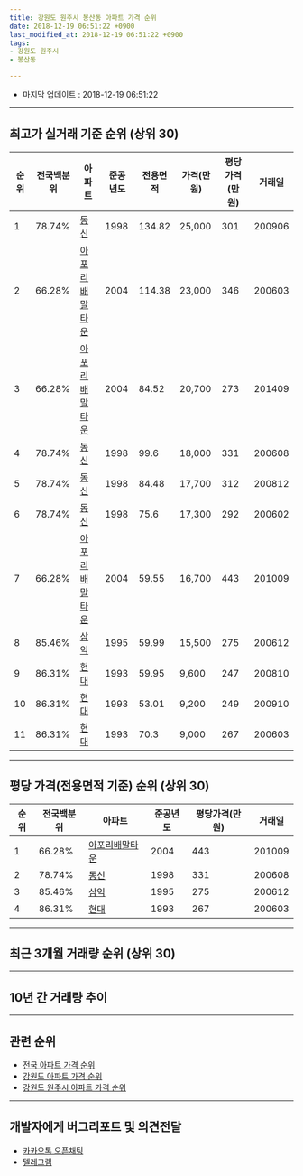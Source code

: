 ```yaml
---
title: 강원도 원주시 봉산동 아파트 가격 순위
date: 2018-12-19 06:51:22 +0900
last_modified_at: 2018-12-19 06:51:22 +0900
tags:
- 강원도 원주시
- 봉산동

---
```


* 마지막 업데이트 : 2018-12-19 06:51:22

---

## 최고가 실거래 기준 순위 (상위 30)


|순위|전국백분위|아파트|준공년도|전용면적|가격(만원)|평당가격(만원)|거래일|
|---|---|---|---|---|---|---|---|
|1|78.74%|[동신](https://search.naver.com/search.naver?query=%EA%B0%95%EC%9B%90%EB%8F%84+%EC%9B%90%EC%A3%BC%EC%8B%9C+%EB%B4%89%EC%82%B0%EB%8F%99+%EB%8F%99%EC%8B%A0)|1998|134.82|25,000|301|200906|
|2|66.28%|[아포리배말타운](https://search.naver.com/search.naver?query=%EA%B0%95%EC%9B%90%EB%8F%84+%EC%9B%90%EC%A3%BC%EC%8B%9C+%EB%B4%89%EC%82%B0%EB%8F%99+%EC%95%84%ED%8F%AC%EB%A6%AC%EB%B0%B0%EB%A7%90%ED%83%80%EC%9A%B4)|2004|114.38|23,000|346|200603|
|3|66.28%|[아포리배말타운](https://search.naver.com/search.naver?query=%EA%B0%95%EC%9B%90%EB%8F%84+%EC%9B%90%EC%A3%BC%EC%8B%9C+%EB%B4%89%EC%82%B0%EB%8F%99+%EC%95%84%ED%8F%AC%EB%A6%AC%EB%B0%B0%EB%A7%90%ED%83%80%EC%9A%B4)|2004|84.52|20,700|273|201409|
|4|78.74%|[동신](https://search.naver.com/search.naver?query=%EA%B0%95%EC%9B%90%EB%8F%84+%EC%9B%90%EC%A3%BC%EC%8B%9C+%EB%B4%89%EC%82%B0%EB%8F%99+%EB%8F%99%EC%8B%A0)|1998|99.6|18,000|331|200608|
|5|78.74%|[동신](https://search.naver.com/search.naver?query=%EA%B0%95%EC%9B%90%EB%8F%84+%EC%9B%90%EC%A3%BC%EC%8B%9C+%EB%B4%89%EC%82%B0%EB%8F%99+%EB%8F%99%EC%8B%A0)|1998|84.48|17,700|312|200812|
|6|78.74%|[동신](https://search.naver.com/search.naver?query=%EA%B0%95%EC%9B%90%EB%8F%84+%EC%9B%90%EC%A3%BC%EC%8B%9C+%EB%B4%89%EC%82%B0%EB%8F%99+%EB%8F%99%EC%8B%A0)|1998|75.6|17,300|292|200602|
|7|66.28%|[아포리배말타운](https://search.naver.com/search.naver?query=%EA%B0%95%EC%9B%90%EB%8F%84+%EC%9B%90%EC%A3%BC%EC%8B%9C+%EB%B4%89%EC%82%B0%EB%8F%99+%EC%95%84%ED%8F%AC%EB%A6%AC%EB%B0%B0%EB%A7%90%ED%83%80%EC%9A%B4)|2004|59.55|16,700|443|201009|
|8|85.46%|[삼익](https://search.naver.com/search.naver?query=%EA%B0%95%EC%9B%90%EB%8F%84+%EC%9B%90%EC%A3%BC%EC%8B%9C+%EB%B4%89%EC%82%B0%EB%8F%99+%EC%82%BC%EC%9D%B5)|1995|59.99|15,500|275|200612|
|9|86.31%|[현대](https://search.naver.com/search.naver?query=%EA%B0%95%EC%9B%90%EB%8F%84+%EC%9B%90%EC%A3%BC%EC%8B%9C+%EB%B4%89%EC%82%B0%EB%8F%99+%ED%98%84%EB%8C%80)|1993|59.95|9,600|247|200810|
|10|86.31%|[현대](https://search.naver.com/search.naver?query=%EA%B0%95%EC%9B%90%EB%8F%84+%EC%9B%90%EC%A3%BC%EC%8B%9C+%EB%B4%89%EC%82%B0%EB%8F%99+%ED%98%84%EB%8C%80)|1993|53.01|9,200|249|200910|
|11|86.31%|[현대](https://search.naver.com/search.naver?query=%EA%B0%95%EC%9B%90%EB%8F%84+%EC%9B%90%EC%A3%BC%EC%8B%9C+%EB%B4%89%EC%82%B0%EB%8F%99+%ED%98%84%EB%8C%80)|1993|70.3|9,000|267|200603|


---

## 평당 가격(전용면적 기준) 순위 (상위 30)


|순위|전국백분위|아파트|준공년도|평당가격(만원)|거래일|
|---|---|---|---|---|---|
|1|66.28%|[아포리배말타운](https://search.naver.com/search.naver?query=%EA%B0%95%EC%9B%90%EB%8F%84+%EC%9B%90%EC%A3%BC%EC%8B%9C+%EB%B4%89%EC%82%B0%EB%8F%99+%EC%95%84%ED%8F%AC%EB%A6%AC%EB%B0%B0%EB%A7%90%ED%83%80%EC%9A%B4)|2004|443|201009|
|2|78.74%|[동신](https://search.naver.com/search.naver?query=%EA%B0%95%EC%9B%90%EB%8F%84+%EC%9B%90%EC%A3%BC%EC%8B%9C+%EB%B4%89%EC%82%B0%EB%8F%99+%EB%8F%99%EC%8B%A0)|1998|331|200608|
|3|85.46%|[삼익](https://search.naver.com/search.naver?query=%EA%B0%95%EC%9B%90%EB%8F%84+%EC%9B%90%EC%A3%BC%EC%8B%9C+%EB%B4%89%EC%82%B0%EB%8F%99+%EC%82%BC%EC%9D%B5)|1995|275|200612|
|4|86.31%|[현대](https://search.naver.com/search.naver?query=%EA%B0%95%EC%9B%90%EB%8F%84+%EC%9B%90%EC%A3%BC%EC%8B%9C+%EB%B4%89%EC%82%B0%EB%8F%99+%ED%98%84%EB%8C%80)|1993|267|200603|


---

## 최근 3개월 거래량 순위 (상위 30)


<div style="width:100%;">
    <canvas id="deal_count_ranking" height="250"></canvas>
</div>


<script>
new Chart(document.getElementById("deal_count_ranking"), {
    type: 'horizontalBar',
    data: {
        labels: ['삼익', '동신', '아포리배말타운', '현대'],
        datasets: [{
            label: '실거래 수',
            data: [12, 1, 1, 1],
            borderColor: "rgba(255, 0, 128, 1)",
            backgroundColor: "rgba(255, 0, 128, 0.5)",
            fill: false,
        }]
    },
    options: {
        responsive: true,
        title: {
            display: true,
            text: '최근 3개월 거래량 순위'
        },
        tooltips: {
            mode: 'index',
            intersect: false,
            callbacks: {
                title: function(tooltipItems, data) {
                    return "실거래 수:";
                },
                label: function(tooltipItem, data) {
                    return data.labels[tooltipItem.index] + ": " + tooltipItem.xLabel;
                }
            }
        },
        hover: {
            mode: 'nearest',
            intersect: true
        },
        scales: {
            xAxes: [{
                display: true,
                scaleLabel: {
                    display: true,
                    labelString: '실거래 수'
                },
                ticks: {
                    suggestedMin: 0,
                }
            }],
            yAxes: [{
                display: true,
                ticks: {
                    autoSkip: false,
                    callback: function(value, index, values) {
                        if (value.length > 15)
                            return value.substr(0, 13) + "...";
                        else
                            return value;
                    }
                },
                scaleLabel: {
                    display: false,
                }
            }]
        }
    }
});

</script>


---

## 10년 간 거래량 추이


<div style="width:100%;">
    <canvas id="deal_progress" height="250"></canvas>
</div>

<script>
new Chart(document.getElementById("deal_progress"), {
    type: 'line',
    data: {
        labels: ['200812','200901','200902','200903','200904','200905','200906','200907','200908','200909','200910','200911','200912','201001','201002','201003','201004','201005','201006','201007','201008','201009','201010','201011','201012','201101','201102','201103','201104','201105','201106','201107','201108','201109','201110','201111','201112','201201','201202','201203','201204','201205','201206','201207','201208','201209','201210','201211','201212','201301','201302','201303','201304','201305','201306','201307','201308','201309','201310','201311','201312','201401','201402','201403','201404','201405','201406','201407','201408','201409','201410','201411','201412','201501','201502','201503','201504','201505','201506','201507','201508','201509','201510','201511','201512','201601','201602','201603','201604','201605','201606','201607','201608','201609','201610','201611','201612','201701','201702','201703','201704','201705','201706','201707','201708','201709','201710','201711','201712','201801','201802','201803','201804','201805','201806','201807','201808','201809','201810','201811','201812'],
        datasets: [{
            label: '실거래 수',
            pointRadius: 1,
            data: [3, 2, 9, 6, 8, 7, 6, 3, 9, 8, 8, 5, 5, 8, 7, 14, 8, 11, 11, 5, 6, 9, 7, 5, 7, 9, 20, 22, 40, 11, 10, 24, 15, 13, 13, 8, 5, 5, 14, 10, 5, 4, 5, 9, 4, 3, 14, 12, 8, 10, 6, 7, 12, 12, 11, 10, 4, 10, 11, 9, 13, 10, 16, 12, 13, 4, 9, 12, 12, 12, 10, 12, 10, 11, 12, 16, 17, 8, 12, 8, 16, 9, 16, 12, 7, 11, 7, 15, 9, 4, 13, 9, 11, 13, 16, 13, 6, 10, 8, 7, 12, 8, 12, 7, 7, 6, 7, 8, 2, 1, 1, 7, 6, 3, 5, 2, 6, 6, 9, 6, 0],
            borderColor: "rgba(255, 201, 14, 1)",
            backgroundColor: "rgba(255, 201, 14, 0.5)",
            fill: true,
        }]
    },
    options: {
        responsive: true,
        title: {
            display: true,
            text: '10년간 거래량 추이'
        },
        tooltips: {
            mode: 'index',
            intersect: false,
        },
        hover: {
            mode: 'nearest',
            intersect: true
        },
        scales: {
            xAxes: [{
                display: true,
                scaleLabel: {
                    display: true,
                    labelString: '년/월'
                }
            }],
            yAxes: [{
                display: true,
                ticks: {
                    suggestedMin: 0,
                },
                scaleLabel: {
                    display: true,
                    labelString: '실거래 수'
                }
            }]
        }
    }
});

</script>


---

## 관련 순위

- [전국 아파트 가격 순위](https://inasie.github.io/apt-ranking/전국)
- [강원도 아파트 가격 순위](https://inasie.github.io/apt-ranking/강원도)
- [강원도 원주시 아파트 가격 순위](https://inasie.github.io/apt-ranking/강원도-원주시)


---

## 개발자에게 버그리포트 및 의견전달

- [카카오톡 오픈채팅](https://open.kakao.com/o/gLJUAP4)
- [텔레그램](https://t.me/inasie)

